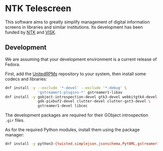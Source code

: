# NTK Telescreen

This software aims to greatly simplify management of digital information screens in libraries and similar institutions. Its development has been funded by [NTK][] and [VISK][].

[NTK]: http://techlib.cz/
[VISK]: http://visk.nkp.cz/

## Development

We are assuming that your development environment is a current release of Fedora.

First, add the [UnitedRPMs](https://github.com/UnitedRPMs/unitedrpms.github.io) repository to your system, then install some codecs and libraries:

```bash
dnf install -y --exclude '*-devel' --exclude '*-debug' \
               'gstreamer1-plugins-*' gstreamer1-libav
dnf install -y gobject-introspection-devel gtk3-devel webkitgtk4-devel \
               gdk-pixbuf2-devel clutter-devel clutter-gst3-devel \
               gstreamer1-devel libcec
```

The development packages are required for their GObject introspection `.gir` files.

As for the required Python modules, install them using the package manager:

```bash
dnf install -y python3-{twisted,simplejson,jsonschema,PyYAML,gstreamer1,gobject,libcec}
```

